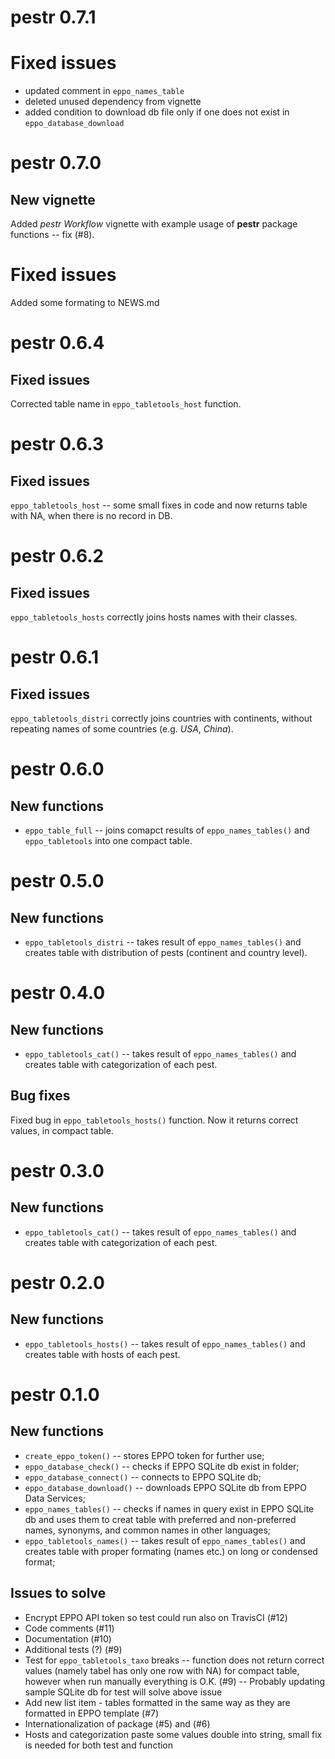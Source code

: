 # pestr 0.7.1

# Fixed issues

* updated comment in `eppo_names_table`
* deleted unused dependency from vignette
* added condition to download db file only if one does not exist in `eppo_database_download`

# pestr 0.7.0

## New vignette

Added *pestr Workflow* vignette with example usage of **pestr** package functions -- fix (#8).

# Fixed issues

Added some formating to NEWS.md

# pestr 0.6.4

## Fixed issues

Corrected table name in `eppo_tabletools_host` function.

# pestr 0.6.3

## Fixed issues

`eppo_tabletools_host` -- some small fixes in code and now returns table
with NA, when there is no record in DB.

# pestr 0.6.2

## Fixed issues

`eppo_tabletools_hosts` correctly joins hosts names with their classes.

# pestr 0.6.1

## Fixed issues

`eppo_tabletools_distri` correctly joins countries with continents, without
repeating names of some countries (e.g. *USA*, *China*).


# pestr 0.6.0

## New functions

* `eppo_table_full` -- joins comapct results of `eppo_names_tables()` and 
`eppo_tabletools` into one compact table.

# pestr 0.5.0

## New functions

* `eppo_tabletools_distri` -- takes result of `eppo_names_tables()` and creates
table with distribution of pests (continent and country level).

# pestr 0.4.0

## New functions

* `eppo_tabletools_cat()` -- takes result of `eppo_names_tables()` and creates
table with categorization of each pest.

## Bug fixes

Fixed bug in `eppo_tabletools_hosts()` function. Now it returns correct values,
in compact table.

# pestr 0.3.0

## New functions

* `eppo_tabletools_cat()` -- takes result of `eppo_names_tables()` and creates
table with categorization of each pest.

# pestr 0.2.0

## New functions

* `eppo_tabletools_hosts()` -- takes result of `eppo_names_tables()` and creates
table with hosts of each pest.

# pestr 0.1.0

## New functions

* `create_eppo_token()` -- stores EPPO token for further use;
* `eppo_database_check()` -- checks if EPPO SQLite db exist in folder;
* `eppo_database_connect()` -- connects to EPPO SQLite db;
* `eppo_database_download()` -- downloads EPPO SQLite db from EPPO Data Services;
* `eppo_names_tables()` -- checks if names in query exist in EPPO SQLite db and
uses them to creat table with preferred and non-preferred names, synonyms, and
common names in other languages;
* `eppo_tabletools_names()` -- takes result of `eppo_names_tables()` and creates
table with proper formating (names etc.) on long or condensed format;

## Issues to solve

* Encrypt EPPO API token so test could run also on TravisCI (#12)
* Code comments (#11)
* Documentation (#10)
* Additional tests (?) (#9)
* Test for `eppo_tabletools_taxo` breaks -- function does not return correct
values (namely tabel has only one row with NA) for compact table, however when
run manually everything is O.K. (#9) -- Probably updating sample SQLite db for
test will solve above issue
* Add new list item - tables formatted in the same way as they are formatted
in EPPO template (#7)
* Internationalization of package (#5) and (#6)
* Hosts and categorization paste some values double into string, small fix is
needed for both test and function
